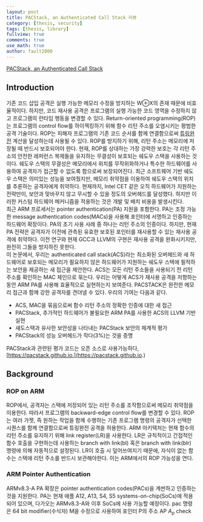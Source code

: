 ```yaml
---
layout: post
title: PACStack, an Authenticated Call Stack 리뷰
category: [thesis, security]
tags: [thesis, library]
fullview: true
comments: true
use_math: true
author: fault2000
---
```


[PACStack, an Authenticated Call Stack](https://www.usenix.org/system/files/sec21summer_liljestrand.pdf)

## Introduction

 기존 코드 삽입 공격은 실행 가능한 메모리 수정을 방지하는 W⊕X의 존재 때문에 비효율적이다. 하지만, 코드 재사용 공격은 프로그램의 실행 가능한 코드 영역을 수정하지 않고 프로그램의 런타임 행동을 변경할 수 있다. Return-oriented programming(ROP)는 프로그램의 control flow를 하이젝킹하기 위해 함수 리턴 주소를 오염시키는 평범한 공격 기술이다. ROP는 피해자 프로그램의 기존 코드 순서를 함께 연결함으로써 [튜링완전](http://wiki.hash.kr/index.php/%ED%8A%9C%EB%A7%81%EC%99%84%EC%A0%84#:~:text=%ED%8A%9C%EB%A7%81%EC%99%84%EC%A0%84(Turing%2DComplete),%EC%9C%BC%EB%A1%9C%20%ED%92%80%20%EC%88%98%20%EC%9E%88%EB%8B%A4%EB%8A%94%20%EA%B2%83%EC%9D%B4%EB%8B%A4.) 계산을 달성하는데 사용될 수 있다. ROP를 방지하기 위해, 리턴 주소는 메모리에 저장될 때 반드시 보호되어야 한다. 현재, ROP를 상대하는 가장 강력한 보호는 각 리턴 주소의 안전한 레퍼런스 복제들을 유지하는 무결성이 보호되는 쉐도우 스택을 사용하는 것이다. 쉐도우 스택의 무결성은 메모리에서 위치를 무작위화하거나 특수한 하드웨어를 사용하여 공격자가 접근할 수 없도록 함으로써 보장되어진다. 최근 소프트웨어 기반 쉐도우 스택은 의미있는 성능을 보여줬지만, 메모리 취약점을 이용하여 쉐도우 스택의 위치를 추론하는 공격자에게 취약하다. 현재까지, Intel CET 같은 오직 하드웨어가 지원하는 전략만이, 보안과 맞바꾸지 않고 무시할 수 있을 정도의 오버헤드를 달성했다. 하지만 이러한 커스텀 하드웨어 메커니즘을 적용하는 것은 개발 및 배치 비용을 발생시킨다.  
 최근 ARM 프로세서는 pointer authentication(PA) 지원을 포함한다. PA는 조정 가능한 message authentication codes(MACs)을 사용해 포인터에 서명하고 인증하는 하드웨어 확장이다. PA의 초기 사용 사례 중 하나는 리턴 주소의 인증이다. 하지만, 현재 PA 전략은 공격자가 이전에 관측된 유효한 보호된 포인터를 재사용할 수 있는 재사용 공격에 취약하다. 이전 연구와 현재 GCC과 LLVM의 구현은 재사용 공격을 완화시키지만, 완전히 그들을 방지하진 못한다.  
 이 논문에서, 우리는 authenticated call stack(ACS)라는 최소화된 오버헤드와 새 하드웨어로 보호되는 메모리가 필요하지 않은 하드웨어가 지원하는 쉐도우 스택에 필적하는 보안을 제공하는 새 접근을 제안한다. ACS는 모든 리턴 주소들을 사용되기 전 리턴 주소를 확인하는 MAC 체인으로 묶는다. 우리는 어떻게 ACS가 재사용 공격을 저항하는 동안 ARM PA를 사용해 효율적으로 실현하는지 보여준다. PACSTACK은 완전한 메모리 접근과 함께 강한 공격자를 견뎌낼 수 있다. 우리의 기여는 다음과 같다.  

 - ACS, MAC을 묶음으로써 함수 리턴 주소의 정확한 인증에 대한 새 접근
 - PACStack, 추가적인 하드웨어가 불필요한 ARM PA를 사용한 ACS의 LLVM 기반 실현
 - 섀도스택과 유사한 보안성을 나타내는 PACStack 보안의 체계적 평가
 - PACStack의 성능 오버헤드가 작다(3%)는 것을 증명

 PACStack과 관련된 평가 코드는 오픈 소스로 사용가능하다, [https://pacstack.github.io.](https://pacstack.github.io.)  

## Background

### ROP on ARM

 ROP에서, 공격자는 스택에 저장되어 있는 리턴 주소를 조작함으로써 메모리 취약점을 이용한다. 따라서 프로그램의 backward-edge control flow를 변경할 수 있다. ROP는 여러 가젯, 즉 원하는 작업을 함께 수행하는 기존 프로그램 명령의 공격자가 선택한 시퀀스를 함께 연결함으로써 튜링완전 공격을 허용한다. ARM 아키텍처는 현재 함수의 리턴 주소를 유지하기 위해 link register(LR)을 사용한다. LR은 규칙적이고 간접적인 함수 호출을 구현하는데 사용하는 branch with link(bl) 혹은 branch with link(blr) 명령에 의해 자동적으로 설정된다. LR이 호출 시 덮어쓰여지기 때문에, 자식이 없는 함수는 스택에 리턴 주소를 반드시 보관해야한다. 이는 ARM에서의 ROP 가능성을 연다.  

### ARM Pointer Authentication

 ARMv8.3-A PA 확장은 pointer authentication codes(PACs)을 계싼하고 인증하는 것을 지원한다. PA는 현재 애플 A12, A13, S4, S5 systems-on-chip(SoCs)에 적용되어 있으며, 다가오는 ARMv8.3-A와 이후 SoCs에 사용 가능할 예정이다. pac 명령은 64 bit modifier(수식자) M을 수정으로 사용하여 포인터 P의 주소 AP $A_p$ check
